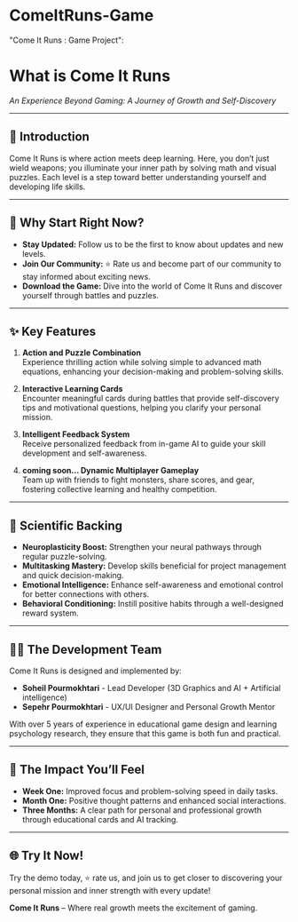 # ComeItRuns-Game
"Come It Runs : Game Project":

# What is Come It Runs
*An Experience Beyond Gaming: A Journey of Growth and Self-Discovery*

---

## 🚀 Introduction
Come It Runs is where action meets deep learning. Here, you don’t just wield weapons; you illuminate your inner path by solving math and visual puzzles. Each level is a step toward better understanding yourself and developing life skills.

---

## 🌟 Why Start Right Now?
- **Stay Updated:** Follow us to be the first to know about updates and new levels.
- **Join Our Community:** ⭐ Rate us and become part of our community to stay informed about exciting news.
- **Download the Game:** Dive into the world of Come It Runs and discover yourself through battles and puzzles.

---

## ✨ Key Features
1. **Action and Puzzle Combination**  
   Experience thrilling action while solving simple to advanced math equations, enhancing your decision-making and problem-solving skills.

2. **Interactive Learning Cards**  
   Encounter meaningful cards during battles that provide self-discovery tips and motivational questions, helping you clarify your personal mission.

3. **Intelligent Feedback System**  
   Receive personalized feedback from in-game AI to guide your skill development and self-awareness.

4. **coming soon... Dynamic Multiplayer Gameplay**  
   Team up with friends to fight monsters, share scores, and gear, fostering collective learning and healthy competition.

---

## 🔬 Scientific Backing
- **Neuroplasticity Boost:** Strengthen your neural pathways through regular puzzle-solving.
- **Multitasking Mastery:** Develop skills beneficial for project management and quick decision-making.
- **Emotional Intelligence:** Enhance self-awareness and emotional control for better connections with others.
- **Behavioral Conditioning:** Instill positive habits through a well-designed reward system.

---

## 👩‍💻 The Development Team
Come It Runs is designed and implemented by:
- **Soheil Pourmokhtari** - Lead Developer (3D Graphics and AI + Artificial intelligence)
- **Sepehr Pourmokhtari** - UX/UI Designer and Personal Growth Mentor

With over 5 years of experience in educational game design and learning psychology research, they ensure that this game is both fun and practical.

---

## 🎯 The Impact You’ll Feel
- **Week One:** Improved focus and problem-solving speed in daily tasks.
- **Month One:** Positive thought patterns and enhanced social interactions.
- **Three Months:** A clear path for personal and professional growth through educational cards and AI tracking.

---

## 🌐 Try It Now!
Try the demo today, ⭐ rate us, and join us to get closer to discovering your personal mission and inner strength with every update!

**Come It Runs** – Where real growth meets the excitement of gaming.
